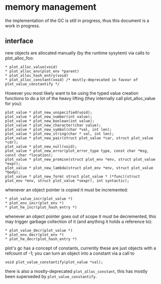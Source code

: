 memory management
=================

the implementation of the GC is still in progress, thus this document is a work in progress.


interface
----------

new objects are allocated manually (by the runtime sysytem) via calls to plot_alloc_foo:

    * plot_alloc_value(void)
    * plot_alloc_env(plot_env *parent)
    * plot_alloc_hash_entry(void)
    * plot_alloc_constant(void) /* mostly-deprecated in favour of plot_value_constantify */

However you most likely want to be using the typed value creation functions to do a lot of the heavy lifting
(they internally call plot_alloc_value for you):

    plot_value * plot_new_unspecified(void);
    plot_value * plot_new_number(int value);
    plot_value * plot_new_boolean(int value);
    plot_value * plot_new_character(char value);
    plot_value * plot_new_symbol(char *val, int len);
    plot_value * plot_new_string(char * val, int len);
    plot_value * plot_new_pair(struct plot_value *car, struct plot_value *cdr);
    plot_value * plot_new_null(void);
    plot_value * plot_new_error(plot_error_type type, const char *msg, const char *location);
    plot_value * plot_new_promise(struct plot_env *env, struct plot_value *expr);
    plot_value * plot_new_lambda(struct plot_env *env, struct plot_value *body);
    plot_value * plot_new_form( struct plot_value * (*func)(struct plot_env *env, struct plot_value *sexpr), int syntactic);

whenever an object pointer is copied it must be incremented:

    * plot_value_incr(plot_value *)
    * plot_env_incr(plot_env *)
    * plot_he_incr(plot_hash_entry *)

whenever an object pointer goes out of scope it must be decremented, this may
trigger garbage collection of it (and anything it holds a reference to):

    * plot_value_decr(plot_value *)
    * plot_env_decr(plot_env *)
    * plot_he_decr(plot_hash_entry *)

plot's gc has a concept of constants, currently these are just objects with a 
refcount of -1; you can turn an object into a constant via a call to

    void plot_value_constantify(plot_value *val);

there is also a mostly-deprecated `plot_alloc_constant`, this has mostly been superseded by `plot_value_constantify`.


